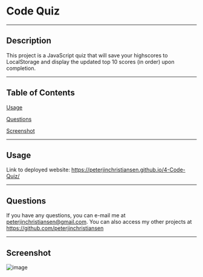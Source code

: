 # Code Quiz

---
  
## Description
  
This project is a JavaScript quiz that will save your highscores to LocalStorage and display the updated top 10 scores (in order) upon completion.

---
  
## Table of Contents
  
[Usage](#usage)
  
[Questions](#questions)

[Screenshot](#screenshot)

---
  
## Usage
  
Link to deployed website: https://peterjinchristiansen.github.io/4-Code-Quiz/
  
---
  
## Questions
  
If you have any questions, you can e-mail me at peterjinchristiansen@gmail.com.
You can also access my other projects at https://github.com/peterjinchristiansen
  
---

## Screenshot

![image](https://user-images.githubusercontent.com/82626937/135536291-bfed3562-4b8e-4b04-9cbf-0b67838d760e.png)
